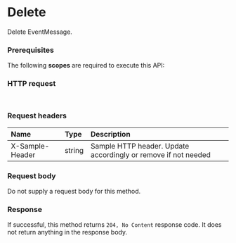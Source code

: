 # Delete

Delete EventMessage.
### Prerequisites
The following **scopes** are required to execute this API: 
### HTTP request
<!-- { "blockType": "ignored" } -->
```http


```
### Request headers
| Name       | Type | Description|
|:---------------|:--------|:----------|
| X-Sample-Header  | string  | Sample HTTP header. Update accordingly or remove if not needed|

### Request body
Do not supply a request body for this method.


### Response
If successful, this method returns `204, No Content` response code. It does not return anything in the response body.


<!-- uuid: 9bd58d36-ca40-452c-b5fc-4fb7a96de2e9
2015-10-19 09:07:23 UTC -->
<!-- {
  "type": "#page.annotation",
  "description": "Delete",
  "keywords": "",
  "section": "documentation",
  "tocPath": ""
}-->